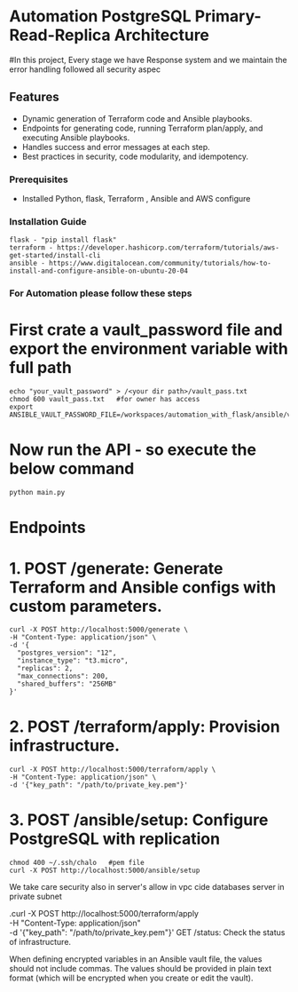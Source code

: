 # Automation PostgreSQL Primary-Read-Replica Architecture

#In this project, Every stage we have Response system and we maintain the error handling followed all security aspec

## Features
- Dynamic generation of Terraform code and Ansible playbooks.
- Endpoints for generating code, running Terraform plan/apply, and executing Ansible playbooks.
- Handles success and error messages at each step.
- Best practices in security, code modularity, and idempotency.

### Prerequisites
- Installed Python, flask, Terraform , Ansible and AWS configure 

### Installation Guide
```
flask - "pip install flask" 
terraform - https://developer.hashicorp.com/terraform/tutorials/aws-get-started/install-cli
ansible - https://www.digitalocean.com/community/tutorials/how-to-install-and-configure-ansible-on-ubuntu-20-04
```

### For Automation please follow these steps
# First crate a vault_password file and export the environment variable with full path
```
echo "your_vault_password" > /<your dir path>/vault_pass.txt
chmod 600 vault_pass.txt   #for owner has access
export ANSIBLE_VAULT_PASSWORD_FILE=/workspaces/automation_with_flask/ansible/vault_pass.txt
```

# Now run the API -  so execute the below command

```
python main.py
```

# Endpoints 
# 1. POST /generate: Generate Terraform and Ansible configs with custom parameters.
```
curl -X POST http://localhost:5000/generate \
-H "Content-Type: application/json" \
-d '{
  "postgres_version": "12",
  "instance_type": "t3.micro",
  "replicas": 2,
  "max_connections": 200,
  "shared_buffers": "256MB"
}'
```

# 2. POST /terraform/apply: Provision infrastructure.
```
curl -X POST http://localhost:5000/terraform/apply \
-H "Content-Type: application/json" \
-d '{"key_path": "/path/to/private_key.pem"}'
```

# 3. POST /ansible/setup: Configure PostgreSQL with replication
```
chmod 400 ~/.ssh/chalo   #pem file
curl -X POST http://localhost:5000/ansible/setup
```


We take care security also in server's allow in vpc cide 
databases server in private subnet











.curl -X POST http://localhost:5000/terraform/apply \
-H "Content-Type: application/json" \
-d '{"key_path": "/path/to/private_key.pem"}'
GET /status: Check the status of infrastructure.







When defining encrypted variables in an Ansible vault file, the values should not include commas. The values should be provided in plain text format (which will be encrypted when you create or edit the vault).



